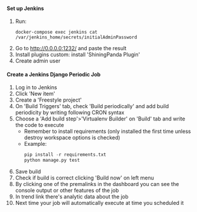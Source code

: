 #### Set up Jenkins
1. Run:
    ```
    docker-compose exec jenkins cat /var/jenkins_home/secrets/initialAdminPassword
    ```
2. Go to http://0.0.0.0:1232/ and paste the result
3. Install plugins custom: install 'ShiningPanda Plugin'
4. Create admin user

#### Create a Jenkins Django Periodic Job
1. Log in to Jenkins
2. Click 'New item'
3. Create a 'Freestyle project'
4. On 'Build Triggers' tab, check 'Build periodically' and add build periodicity by writing following CRON syntax
5. Choose a 'Add build step'>'Virtualenv Builder' on 'Build' tab and write the code to execute
    - Remember to install requirements (only installed the first time unless destroy workspace options is checked)
    - Example:
        ```python
        pip install -r requirements.txt
        python manage.py test
        ```
6. Save build
7. Check if build is correct clicking 'Build now' on left menu
8. By clicking one of the premalinks in the dashboard you can see the console output or other features of the job
9. In trend link there's analytic data about the job
10. Next time your job will automatically execute at time you scheduled it
